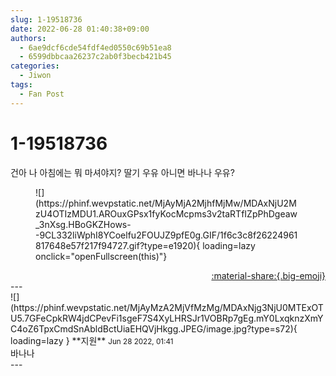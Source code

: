 ```yaml
---
slug: 1-19518736
date: 2022-06-28 01:40:38+09:00
authors:
  - 6ae9dcf6cde54fdf4ed0550c69b51ea8
  - 6599dbbcaa26237c2ab0f3becb421b45
categories:
  - Jiwon
tags:
  - Fan Post
---
```


# 1-19518736

<div class="post-container" markdown="1">
<div class="content-container md-sidebar__scrollwrap" markdown="1">

건아 나 아침에는 뭐 마셔야지? 딸기 우유 아니면 바나나 우유?
<figure markdown="1">
![](https://phinf.wevpstatic.net/MjAyMjA2MjhfMjMw/MDAxNjU2MzU4OTIzMDU1.AROuxGPsx1fyKocMcpms3v2taRTfIZpPhDgeaw_3nXsg.HBoGKZHows--9CL332liWphI8YCoelfu2FOUJZ9pfE0g.GIF/1f6c3c8f26224961817648e57f217f94727.gif?type=e1920){ loading=lazy onclick="openFullscreen(this)"}
</figure>


</div>
</div>

<div style="text-align: right;" markdown="1">
<a href="https://weverse.io/fromis9/fanpost/1-19518736" style="text-align: right;">:material-share:{.big-emoji}</a>
</div>
---

<div class="comments-container md-sidebar__scrollwrap" markdown="1">
<div class="comment" markdown="1">
<div class='id-container' markdown="1">
![](https://phinf.wevpstatic.net/MjAyMzA2MjVfMzMg/MDAxNjg3NjU0MTExOTU5.7GFeCpkRW4jdCPevFi1sgeF7S4XyLHRSJr1VOBRp7gEg.mY0LxqknzXmYC4oZ6TpxCmdSnAbldBctUiaEHQVjHkgg.JPEG/image.jpg?type=s72){ loading=lazy }
**<span class="artist">지원</span>** <small>Jun 28 2022, 01:41</small><br>
</div>
<div class='comment-body' markdown="1">
바나나
</div>
</div>
</div>
---
